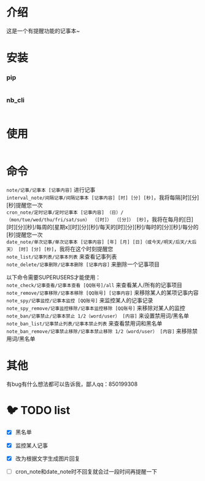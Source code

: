 
# 介绍

这是一个有提醒功能的记事本~  

# 安装

### pip 
```pip install nonebot_plugin_note
```

### nb_cli
```nb plugin install nonebot_plugin_note
```

# 使用
```nonebot.load_plugin('nonebot_plugin_note')
```


# 命令

`note/记事/记事本 [记事内容]` 进行记事  
`interval_note/间隔记事/间隔记事本 [记事内容] [时] [分] [秒]`，我将每隔[时][分][秒]提醒您一次  
`cron_note/定时记事/定时记事本 [记事内容] （日）/（mon/tue/wed/thu/fri/sat/sun） （[时]） （[分]） [秒]`，我将在每月的[日][时][分][秒]/每周的[星期x][时][分][秒]/每天的[时][分][秒]/每时的[分][秒]/每分的[秒]提醒您一次  
`date_note/单次记事/单次记事本 [记事内容] [年] [月] [日]（或今天/明天/后天/大后天） [时] [分] [秒]`，我将在这个时刻提醒您  
`note_list/记事列表/记事本列表` 来查看记事列表  
`note_delete/记事删除/记事本删除 [记事内容]` 来删除一个记事项目      


以下命令需要SUPERUSERS才能使用：  
`note_check/记事查看/记事本查看 [QQ账号]/all` 来查看某人/所有的记事项目  
`note_remove/记事移除/记事本移除 [QQ账号] [记事内容]` 来移除某人的某项记事内容  
`note_spy/记事监控/记事本监控 [QQ账号]` 来监控某人的记事记录  
`note_spy_remove/记事监控移除/记事本监控移除 [QQ账号]` 来移除对某人的监控  
`note_ban/记事禁止/记事本禁止 1/2（word/user） [内容]` 来设置禁用词/黑名单  
`note_ban_list/记事禁止列表/记事本禁止列表` 来查看禁用词和黑名单  
`note_ban_remove/记事禁止移除/记事本禁止移除 1/2（word/user） [内容]` 来移除禁用词/黑名单          

# 其他

有bug有什么想法都可以告诉我，鄙人qq：850199308

# 🐦 TODO list

- [x] 黑名单
- [x] 监控某人记事
- [x] 改为根据文字生成图片回复
- [ ] cron_note和date_note时不回复就会过一段时间再提醒一下

